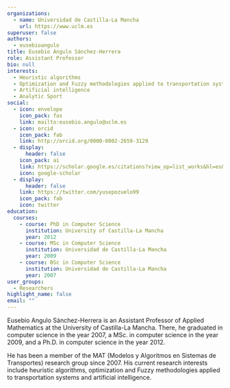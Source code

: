 ```yaml
---
organizations:
  - name: Universidad de Castilla-La Mancha
    url: https://www.uclm.es
superuser: false
authors:
  - eusebioangulo
title: Eusebio Angulo Sánchez-Herrera
role: Assistant Professor
bio: null
interests:
  - Heuristic algorithms
  - Optimization and Fuzzy methodologies applied to transportation systems
  - Artificial intelligence
  - Analytic Sport
social:
  - icon: envelope
    icon_pack: fas
    link: mailto:eusebio.angulo@uclm.es
  - icon: orcid
    icon_pack: fab
    link: http://orcid.org/0000-0002-2659-3129
  - display:
      header: false
    icon_pack: ai
    link: https://scholar.google.es/citations?view_op=list_works&hl=es&authuser=1&user=Zxf9qJoAAAAJ
    icon: google-scholar
  - display:
      header: false
    link: https://twitter.com/yusepozuelo99
    icon_pack: fab
    icon: twitter
education:
  courses:
    - course: PhD in Computer Science
      institution: University of Castilla-La Mancha
      year: 2012
    - course: MSc in Computer Science
      institution: Universidad de Castilla-La Mancha
      year: 2009
    - course: BSc in Computer Science
      institution: Universidad de Castilla-La Mancha
      year: 2007
user_groups:
  - Researchers
highlight_name: false
email: ""
---
```

Eusebio Angulo Sánchez-Herrera is an Assistant Professor of Applied Mathematics at the University of Castilla-La Mancha. There, he graduated in computer science in the year 2007, a MSc. in computer science in the year 2009, and a Ph.D. in computer science in the year 2012.

He has been a member of the MAT (Modelos y Algoritmos en Sistemas de Transportes) research group since 2007. His current research interests include heuristic algorithms, optimization and Fuzzy methodologies applied to transportation systems and artificial intelligence.